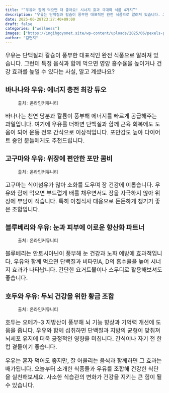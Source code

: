 ```yaml
---
title: "“우유와 함께 먹으면 더 좋아요! 시너지 효과 극대화 식품 4가지”"
description: "우유는 단백질과 칼슘이 풍부한 대표적인 완전 식품으로 알려져 있습니다. 그런데 특정 음식과 함께 먹으면 영양 흡수율을 높이거나 건강 효과를 높일 수 있다는 사실, 알고 계셨나요?"
date: 2025-06-28T23:27:40+09:00
draft: false
categories: ["wellness"]
images: ["https://ingihgoyonet.site/wp-content/uploads/2025/06/pexels-pixabay-236010-1-1024x683.jpg", "https://ingihgoyonet.site/wp-content/uploads/2025/06/pexels-kindelmedia-7456548-1-1024x577.jpg", "https://ingihgoyonet.site/wp-content/uploads/2025/06/pexels-orlando-rey-28641-112775-1024x680.jpg", "https://ingihgoyonet.site/wp-content/uploads/2025/06/pexels-pixabay-38292-1-1024x680.jpg"]
author: "김현지"
---
```


<p style="font-size:18px">우유는 단백질과 칼슘이 풍부한 대표적인 완전 식품으로 알려져 있습니다. 그런데 특정 음식과 함께 먹으면 영양 흡수율을 높이거나 건강 효과를 높일 수 있다는 사실, 알고 계셨나요?</p> <h2 >바나나와 우유: 에너지 충전 최강 듀오</h2> <figure ><img src="https://ingihgoyonet.site/wp-content/uploads/2025/06/pexels-pixabay-236010-1-1024x683.jpg" alt="" style="aspect-ratio:16/9;object-fit:cover"/><figcaption >출처 : 온라인커뮤니티</figcaption></figure> <p style="font-size:18px">바나나는 천연 당분과 칼륨이 풍부해 에너지를 빠르게 공급해주는 과일입니다. 여기에 우유를 더하면 단백질과 함께 근육 회복에도 도움이 되어 운동 전후 간식으로 이상적입니다. 포만감도 높아 다이어트 중인 분들에게도 추천드립니다.</p> <h2 >고구마와 우유: 위장에 편안한 포만 콤비</h2> <figure ><img src="https://ingihgoyonet.site/wp-content/uploads/2025/06/pexels-kindelmedia-7456548-1-1024x577.jpg" alt="" style="aspect-ratio:16/9;object-fit:cover"/><figcaption >출처 : 온라인커뮤니티</figcaption></figure> <p style="font-size:18px">고구마는 식이섬유가 많아 소화를 도우며 장 건강에 이롭습니다. 우유와 함께 먹으면 부드럽게 배를 채우면서도 장을 자극하지 않아 위장에 부담이 적습니다. 특히 아침식사 대용으로 든든하게 챙기기 좋은 조합입니다.</p> <h2 >블루베리와 우유: 눈과 피부에 이로운 항산화 파트너</h2> <figure ><img src="https://ingihgoyonet.site/wp-content/uploads/2025/06/pexels-orlando-rey-28641-112775-1024x680.jpg" alt="" style="aspect-ratio:16/9;object-fit:cover"/><figcaption >출처 : 온라인커뮤니티</figcaption></figure> <p style="font-size:18px">블루베리는 안토시아닌이 풍부해 눈 건강과 노화 예방에 효과적입니다. 우유와 함께 먹으면 단백질과 비타민A, D의 흡수율을 높여 시너지 효과가 나타납니다. 간단한 요거트볼이나 스무디로 활용해보셔도 좋습니다.</p> <h2 >호두와 우유: 두뇌 건강을 위한 황금 조합</h2> <figure ><img src="https://ingihgoyonet.site/wp-content/uploads/2025/06/pexels-pixabay-38292-1-1024x680.jpg" alt="" style="aspect-ratio:16/9;object-fit:cover"/><figcaption >출처 : 온라인커뮤니티</figcaption></figure> <p style="font-size:18px">호두는 오메가-3 지방산이 풍부해 뇌 기능 향상과 기억력 개선에 도움을 줍니다. 우유와 함께 섭취하면 단백질과 지방의 균형이 맞춰져 뇌세포 유지에 더욱 긍정적인 영향을 미칩니다. 간식이나 자기 전 한 컵 곁들이기 좋습니다.</p> <p style="font-size:18px">우유는 혼자 먹어도 좋지만, 잘 어울리는 음식과 함께하면 그 효과는 배가됩니다. 오늘부터 소개한 식품들과 우유를 조합해 건강한 식단을 실천해보세요. 사소한 식습관의 변화가 건강을 지키는 큰 힘이 될 수 있습니다.</p>